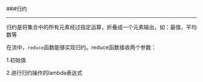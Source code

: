 ###归约
****
归约是将集合中的所有元素经过指定运算，折叠成一个元素输出，如：最值，平均数等

在流中，`reduce`函数能够实现归约。reduce函数接收两个参数：

1.初始值

2.进行归约操作的lambda表达式